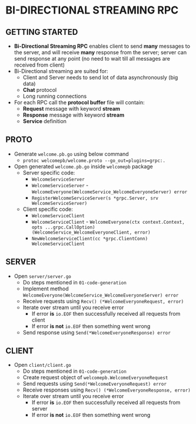 # BI-DIRECTIONAL STREAMING RPC

## GETTING STARTED

* **Bi-Directional Streaming RPC** enables client to send **many** messages to the server, and will receive **many** response from the server; server can send response at any point (no need to wait till all messages are received from client)
* Bi-Directional streaming are suited for:
  * Client and Server needs to send lot of data asynchronously (big data)
  * **Chat** protocol
  * Long running connections
* For each RPC call the **protocol buffer** file will contain:
  * **Request** message with keyword **stream**
  * **Response** message with keyword **stream**
  * **Service** definition

## PROTO

* Generate `welcome.pb.go` using below command
  * `protoc welcomepb/welcome.proto --go_out=plugins=grpc:.`
* Open generated `welcome.pb.go` inside `welcomepb` package
  * Server specific code:
    * `WelcomeServiceServer`
    * `WelcomeServiceServer` - `WelcomeEveryone(WelcomeService_WelcomeEveryoneServer) error`
    * `RegisterWelcomeServiceServer(s *grpc.Server, srv WelcomeServiceServer)`
  * Client specific code:
    * `WelcomeServiceClient`
    * `WelcomeServiceClient` - `WelcomeEveryone(ctx context.Context, opts ...grpc.CallOption) (WelcomeService_WelcomeEveryoneClient, error)`
    * `NewWelcomeServiceClient(cc *grpc.ClientConn) WelcomeServiceClient`

## SERVER

* Open `server/server.go`
  * Do steps mentioned in `01-code-generation`
  * Implement method `WelcomeEveryone(WelcomeService_WelcomeEveryoneServer) error`
  * Receive requests using `Recv() (*WelcomeEveryoneRequest, error)`
  * Iterate over stream until you receive error
    * If error **is** `io.EOF` then successfully received all requests from client
    * If error **is not** `io.EOF` then something went wrong
  * Send response using `Send(*WelcomeEveryoneResponse) error`

## CLIENT

* Open `client/client.go`
  * Do steps mentioned in `01-code-generation`
  * Create request object of `welcomepb.WelcomeEveryoneRequest`
  * Send requests using `Send(*WelcomeEveryoneRequest) error`
  * Receive responses using `Recv() (*WelcomeEveryoneResponse, error)`
  * Iterate over stream until you receive error
    * If error **is** `io.EOF` then successfully received all requests from server
    * If error **is not** `io.EOF` then something went wrong
